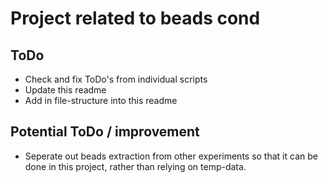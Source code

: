# Project related to beads cond

## ToDo
- Check and fix ToDo's from individual scripts
- Update this readme
- Add in file-structure into this readme

## Potential ToDo / improvement
- Seperate out beads extraction from other experiments so that it can be done in this project,
rather than relying on temp-data.